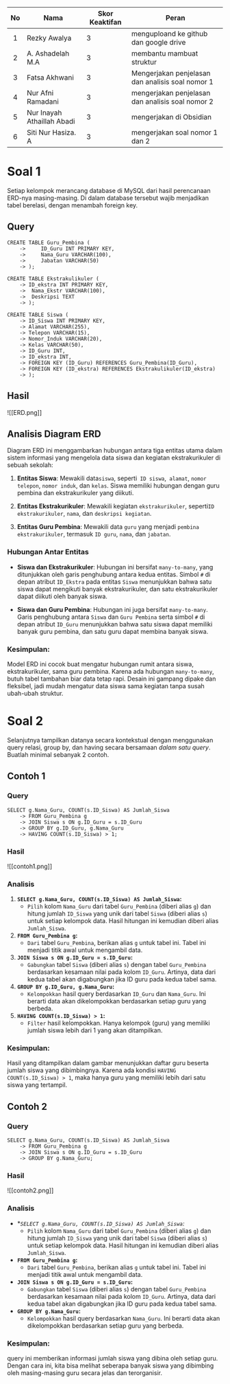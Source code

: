 
| No  | Nama                       | Skor Keaktifan | Peran                                            |
| :-: | -------------------------- | -------------- | ------------------------------------------------ |
|  1  | Rezky Awalya               | 3              | menguploand ke github dan google drive           |
|  2  | A. Ashadelah M.A           | 3              | membantu mambuat struktur                        |
|  3  | Fatsa Akhwani              | 3              | Mengerjakan penjelasan dan analisis soal nomor 1 |
|  4  | Nur Afni Ramadani          | 3              | mengerjakan penjelasan dan analisis soal nomor 2 |
|  5  | Nur Inayah Athaillah Abadi | 3              | mengerjakan di Obsidian                          |
|  6  | Siti Nur Hasiza. A         | 3              | mengerjakan soal nomor 1 dan 2                   |

# Soal 1
Setiap kelompok merancang database di MySQL dari hasil perencanaan ERD-nya masing-masing. Di dalam database tersebut wajib menjadikan tabel berelasi, dengan menambah foreign key.


## Query

```mysql
CREATE TABLE Guru_Pembina (
    ->     ID_Guru INT PRIMARY KEY,
    ->     Nama_Guru VARCHAR(100),
    ->     Jabatan VARCHAR(50)
    -> );
```

```mysql
CREATE TABLE Ekstrakulikuler (
    -> ID_ekstra INT PRIMARY KEY,
    ->  Nama_Ekstr VARCHAR(100),
    ->  Deskripsi TEXT
    -> );
```

```mysql
CREATE TABLE Siswa (
    -> ID_Siswa INT PRIMARY KEY,
    -> Alamat VARCHAR(255),
    -> Telepon VARCHAR(15),
    -> Nomor_Induk VARCHAR(20),
    -> Kelas VARCHAR(50),
    -> ID_Guru INT,
    -> ID_ekstra INT,
    -> FOREIGN KEY (ID_Guru) REFERENCES Guru_Pembina(ID_Guru),
    -> FOREIGN KEY (ID_ekstra) REFERENCES Ekstrakulikuler(ID_ekstra)
    -> );
```

## Hasil
![[ERD.png]]
## Analisis Diagram ERD

Diagram ERD ini menggambarkan hubungan antara tiga entitas utama dalam sistem informasi yang mengelola data siswa dan kegiatan ekstrakurikuler di sebuah sekolah:

1. **Entitas Siswa**: 
   Mewakili data`siswa`, seperti` ID siswa`,` alamat`, `nomor telepon`, `nomor induk`, dan `kelas`. Siswa memiliki hubungan dengan guru pembina dan ekstrakurikuler yang diikuti.

2. **Entitas Ekstrakurikuler**: 
   Mewakili kegiatan `ekstrakurikuler`, seperti`ID ekstrakurikuler`, `nama`, dan `deskripsi kegiatan`.

3. **Entitas Guru Pembina**: 
   Mewakili data `guru` yang menjadi `pembina ekstrakurikuler`, termasuk `ID guru`, `nama`, dan `jabatan`.

### Hubungan Antar Entitas

- **Siswa dan Ekstrakurikuler**: 
  Hubungan ini bersifat `many-to-many`, yang ditunjukkan oleh garis penghubung antara kedua entitas. Simbol `#` di depan atribut `ID_Ekstra` pada entitas `Siswa` menunjukkan bahwa satu siswa dapat mengikuti banyak ekstrakurikuler, dan satu ekstrakurikuler dapat diikuti oleh banyak siswa.

- **Siswa dan Guru Pembina**: 
  Hubungan ini juga bersifat `many-to-many`. Garis penghubung antara `Siswa` dan `Guru Pembina`  serta simbol `#` di depan atribut `ID_Guru` menunjukkan bahwa satu siswa dapat memiliki banyak guru pembina, dan satu guru dapat membina banyak siswa.
  
### Kesimpulan:

Model ERD ini cocok buat mengatur hubungan rumit antara siswa, ekstrakurikuler, sama guru pembina. Karena ada hubungan `many-to-many`, butuh tabel tambahan biar data tetap rapi. Desain ini gampang dipake dan fleksibel, jadi mudah mengatur data siswa sama kegiatan tanpa susah ubah-ubah struktur.
# Soal 2
Selanjutnya tampilkan datanya secara kontekstual dengan menggunakan query relasi, group by, dan having secara bersamaan *dalam satu query*. Buatlah minimal sebanyak 2 contoh.
## Contoh 1
### Query

```mysql
SELECT g.Nama_Guru, COUNT(s.ID_Siswa) AS Jumlah_Siswa
    -> FROM Guru_Pembina g
    -> JOIN Siswa s ON g.ID_Guru = s.ID_Guru
    -> GROUP BY g.ID_Guru, g.Nama_Guru
    -> HAVING COUNT(s.ID_Siswa) > 1;

```
### Hasil

![[contoh1.png]]
### Analisis
1. **`SELECT g.Nama_Guru, COUNT(s.ID_Siswa) AS Jumlah_Siswa`:**
    - `Pilih` kolom `Nama_Guru` dari tabel `Guru_Pembina` (diberi alias `g`) dan hitung jumlah `ID_Siswa` yang unik dari tabel `Siswa` (diberi alias `s`) untuk setiap kelompok data. Hasil hitungan ini kemudian diberi alias `Jumlah_Siswa`.
2. **`FROM Guru_Pembina g`:**
    - `Dari` tabel `Guru_Pembina`, berikan alias `g` untuk tabel ini. Tabel ini menjadi titik awal untuk mengambil data.
3. **`JOIN Siswa s ON g.ID_Guru = s.ID_Guru`:**
    - `Gabungkan` tabel `Siswa` (diberi alias `s`) dengan tabel `Guru_Pembina` berdasarkan kesamaan nilai pada kolom `ID_Guru`. Artinya, data dari kedua tabel akan digabungkan jika ID guru pada kedua tabel sama.
4. **`GROUP BY g.ID_Guru, g.Nama_Guru`:**
    - `Kelompokkan` hasil query berdasarkan `ID_Guru` dan `Nama_Guru`. Ini berarti data akan dikelompokkan berdasarkan setiap guru yang berbeda.
5. **`HAVING COUNT(s.ID_Siswa) > 1`:**
	-  `Filter` hasil kelompokkan. Hanya kelompok (guru) yang memiliki jumlah siswa lebih dari 1 yang akan ditampilkan.

### Kesimpulan:

Hasil yang ditampilkan dalam gambar menunjukkan daftar guru beserta jumlah siswa yang dibimbingnya. Karena ada kondisi `HAVING COUNT(s.ID_Siswa) > 1`, maka hanya guru yang memiliki lebih dari satu siswa yang tertampil.
## Contoh 2
### Query

```mysql
SELECT g.Nama_Guru, COUNT(s.ID_Siswa) AS Jumlah_Siswa
    -> FROM Guru_Pembina g
    -> JOIN Siswa s ON g.ID_Guru = s.ID_Guru
    -> GROUP BY g.Nama_Guru;

```
### Hasil

![[contoh2.png]]
### Analisis
- **`SELECT g.Nama_Guru, COUNT(s.ID_Siswa) AS Jumlah_Siswa`:*
    - `Pilih` kolom `Nama_Guru` dari tabel `Guru_Pembina` (diberi alias `g`) dan hitung jumlah `ID_Siswa` yang unik dari tabel `Siswa` (diberi alias `s`) untuk setiap kelompok data. Hasil hitungan ini kemudian diberi alias `Jumlah_Siswa`.
- **`FROM Guru_Pembina g`:**
    - `Dari` tabel `Guru_Pembina`, berikan alias `g` untuk tabel ini. Tabel ini menjadi titik awal untuk mengambil data.
- **`JOIN Siswa s ON g.ID_Guru = s.ID_Guru`:**
    - `Gabungkan` tabel `Siswa` (diberi alias `s`) dengan tabel `Guru_Pembina` berdasarkan kesamaan nilai pada kolom `ID_Guru`. Artinya, data dari kedua tabel akan digabungkan jika ID guru pada kedua tabel sama.
- **`GROUP BY g.Nama_Guru`:**
    - `Kelompokkan` hasil query berdasarkan `Nama_Guru`. Ini berarti data akan dikelompokkan berdasarkan setiap guru yang berbeda.

### Kesimpulan:

query ini memberikan informasi jumlah siswa yang dibina oleh setiap guru. Dengan cara ini, kita bisa melihat seberapa banyak siswa yang dibimbing oleh masing-masing guru secara jelas dan terorganisir.


